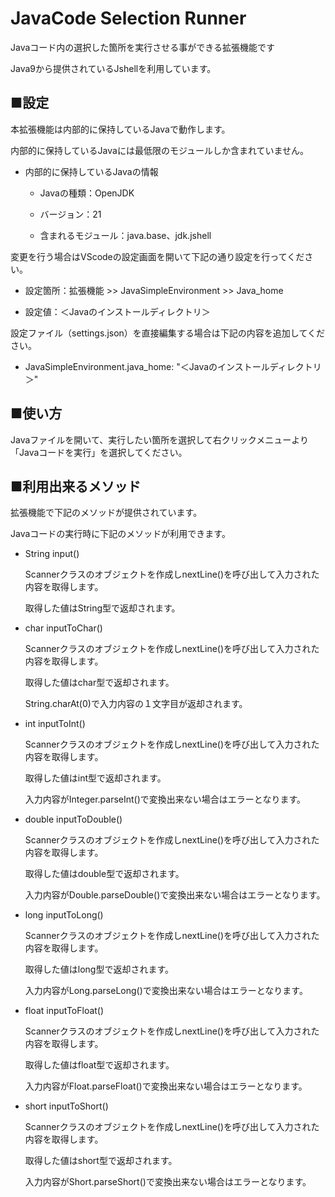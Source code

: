 # JavaCode Selection Runner

Javaコード内の選択した箇所を実行させる事ができる拡張機能です

Java9から提供されているJshellを利用しています。

## ■設定

本拡張機能は内部的に保持しているJavaで動作します。

内部的に保持しているJavaには最低限のモジュールしか含まれていません。

* 内部的に保持しているJavaの情報

	* Javaの種類：OpenJDK

	* バージョン：21

	* 含まれるモジュール：java.base、jdk.jshell

変更を行う場合はVScodeの設定画面を開いて下記の通り設定を行ってください。

* 設定箇所：拡張機能 >> JavaSimpleEnvironment >> Java_home

* 設定値：＜Javaのインストールディレクトリ＞

設定ファイル（settings.json）を直接編集する場合は下記の内容を追加してください。

* JavaSimpleEnvironment.java_home: "＜Javaのインストールディレクトリ＞"

## ■使い方

Javaファイルを開いて、実行したい箇所を選択して右クリックメニューより「Javaコードを実行」を選択してください。

## ■利用出来るメソッド

拡張機能で下記のメソッドが提供されています。

Javaコードの実行時に下記のメソッドが利用できます。

* String input() 

	Scannerクラスのオブジェクトを作成しnextLine()を呼び出して入力された内容を取得します。
	
	取得した値はString型で返却されます。

* char inputToChar()

	Scannerクラスのオブジェクトを作成しnextLine()を呼び出して入力された内容を取得します。
	
	取得した値はchar型で返却されます。
	
	String.charAt(0)で入力内容の１文字目が返却されます。
	
* int inputToInt()

	Scannerクラスのオブジェクトを作成しnextLine()を呼び出して入力された内容を取得します。
	
	取得した値はint型で返却されます。
	
	入力内容がInteger.parseInt()で変換出来ない場合はエラーとなります。
	
* double inputToDouble()

	Scannerクラスのオブジェクトを作成しnextLine()を呼び出して入力された内容を取得します。
	
	取得した値はdouble型で返却されます。
	
	入力内容がDouble.parseDouble()で変換出来ない場合はエラーとなります。
	
* long inputToLong() 

	Scannerクラスのオブジェクトを作成しnextLine()を呼び出して入力された内容を取得します。
	
	取得した値はlong型で返却されます。
	
	入力内容がLong.parseLong()で変換出来ない場合はエラーとなります。
	
* float inputToFloat()

	Scannerクラスのオブジェクトを作成しnextLine()を呼び出して入力された内容を取得します。
	
	取得した値はfloat型で返却されます。
	
	入力内容がFloat.parseFloat()で変換出来ない場合はエラーとなります。
	
* short inputToShort() 

	Scannerクラスのオブジェクトを作成しnextLine()を呼び出して入力された内容を取得します。
	
	取得した値はshort型で返却されます。
	
	入力内容がShort.parseShort()で変換出来ない場合はエラーとなります。
	